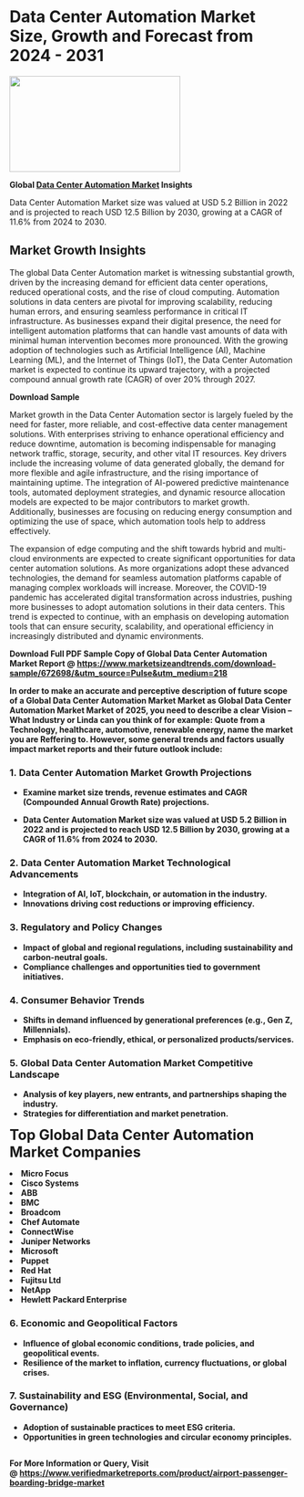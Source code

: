 <H1>Data Center Automation Market Size, Growth and Forecast from 2024 - 2031</H1><img class="aligncenter size-medium wp-image-584254" src="https://thirdeyenews.in/wp-content/uploads/2024/09/Global-Market-Research-300x168.jpeg" alt="" width="300" height="168" /><p><strong>Global&nbsp;<a href="https://www.marketsizeandtrends.com/download-sample/672698/&amp;utm_source=Pulse&amp;utm_medium=218">Data Center Automation Market</a> Insights</strong></p><p>Data Center Automation Market size was valued at USD 5.2 Billion in 2022 and is projected to reach USD 12.5 Billion by 2030, growing at a CAGR of 11.6% from 2024 to 2030.</p><p><h2>Market Growth Insights</h2> <p>The global Data Center Automation market is witnessing substantial growth, driven by the increasing demand for efficient data center operations, reduced operational costs, and the rise of cloud computing. Automation solutions in data centers are pivotal for improving scalability, reducing human errors, and ensuring seamless performance in critical IT infrastructure. As businesses expand their digital presence, the need for intelligent automation platforms that can handle vast amounts of data with minimal human intervention becomes more pronounced. With the growing adoption of technologies such as Artificial Intelligence (AI), Machine Learning (ML), and the Internet of Things (IoT), the Data Center Automation market is expected to continue its upward trajectory, with a projected compound annual growth rate (CAGR) of over 20% through 2027.</p> <p><strong>Download Sample</strong></p> <p>Market growth in the Data Center Automation sector is largely fueled by the need for faster, more reliable, and cost-effective data center management solutions. With enterprises striving to enhance operational efficiency and reduce downtime, automation is becoming indispensable for managing network traffic, storage, security, and other vital IT resources. Key drivers include the increasing volume of data generated globally, the demand for more flexible and agile infrastructure, and the rising importance of maintaining uptime. The integration of AI-powered predictive maintenance tools, automated deployment strategies, and dynamic resource allocation models are expected to be major contributors to market growth. Additionally, businesses are focusing on reducing energy consumption and optimizing the use of space, which automation tools help to address effectively.</p> <p>The expansion of edge computing and the shift towards hybrid and multi-cloud environments are expected to create significant opportunities for data center automation solutions. As more organizations adopt these advanced technologies, the demand for seamless automation platforms capable of managing complex workloads will increase. Moreover, the COVID-19 pandemic has accelerated digital transformation across industries, pushing more businesses to adopt automation solutions in their data centers. This trend is expected to continue, with an emphasis on developing automation tools that can ensure security, scalability, and operational efficiency in increasingly distributed and dynamic environments.</p> <p><strong></p><p><span class=""><strong>Download Full PDF Sample Copy of Global Data Center Automation Market Report</strong> @ <a href="https://www.marketsizeandtrends.com/download-sample/672698/&amp;utm_source=Pulse&amp;utm_medium=218" target="_blank">https://www.marketsizeandtrends.com/download-sample/672698/&amp;utm_source=Pulse&amp;utm_medium=218</a></span></p><p>In order to make an accurate and perceptive description of future scope of a Global&nbsp;Data Center Automation Market Market as Global&nbsp;Data Center Automation Market Market of 2025, you need to describe a clear Vision &ndash; What Industry or Linda can you think of for example: Quote from a Technology, healthcare, automotive, renewable energy, name the market you are Reffering to. However, some general trends and factors usually impact market reports and their future outlook include:</p><h3>1.&nbsp;<strong>Data Center Automation Market Growth Projections</strong></h3><ul><li>Examine market size trends, revenue estimates and CAGR (Compounded Annual Growth Rate) projections.</li><li><p>Data Center Automation Market size was valued at USD 5.2 Billion in 2022 and is projected to reach USD 12.5 Billion by 2030, growing at a CAGR of 11.6% from 2024 to 2030.</p></li></ul><h3>2.&nbsp;<strong>Data Center Automation Market Technological Advancements</strong></h3><ul><li>Integration of AI, IoT, blockchain, or automation in the industry.</li><li>Innovations driving cost reductions or improving efficiency.</li></ul><h3>3.&nbsp;<strong>Regulatory and Policy Changes</strong></h3><ul><li>Impact of global and regional regulations, including sustainability and carbon-neutral goals.</li><li>Compliance challenges and opportunities tied to government initiatives.</li></ul><h3>4.&nbsp;<strong>Consumer Behavior Trends</strong></h3><ul><li>Shifts in demand influenced by generational preferences (e.g., Gen Z, Millennials).</li><li>Emphasis on eco-friendly, ethical, or personalized products/services.</li></ul><h3>5.&nbsp;<strong>Global Data Center Automation Market Competitive Landscape</strong></h3><ul><li>Analysis of key players, new entrants, and partnerships shaping the industry.</li><li>Strategies for differentiation and market penetration.</li></ul><p data-pm-slice="1 1 []"><span style="color: inherit; font-family: inherit; font-size: 25px;">Top Global Data Center Automation Market Companies</span></p><div class="" data-test-id=""><p><li>Micro Focus</li><li> Cisco Systems</li><li> ABB</li><li> BMC</li><li> Broadcom</li><li> Chef Automate</li><li> ConnectWise</li><li> Juniper Networks</li><li> Microsoft</li><li> Puppet</li><li> Red Hat</li><li> Fujitsu Ltd</li><li> NetApp</li><li> Hewlett Packard Enterprise</li></p></div><h3>6.&nbsp;<strong>Economic and Geopolitical Factors</strong></h3><ul><li>Influence of global economic conditions, trade policies, and geopolitical events.</li><li>Resilience of the market to inflation, currency fluctuations, or global crises.</li></ul><h3>7.&nbsp;<strong>Sustainability and ESG (Environmental, Social, and Governance)</strong></h3><ul><li>Adoption of sustainable practices to meet ESG criteria.</li><li>Opportunities in green technologies and circular economy principles.</li></ul><h2><strong style="font-size: 14px;">For More Information or Query, Visit @&nbsp;</strong><a style="background-color: #ffffff; font-size: 14px;" href="https://www.marketsizeandtrends.com/report/data-center-automation-market/" target="_blank">https://www.verifiedmarketreports.com/product/airport-passenger-boarding-bridge-market</a></h2>

